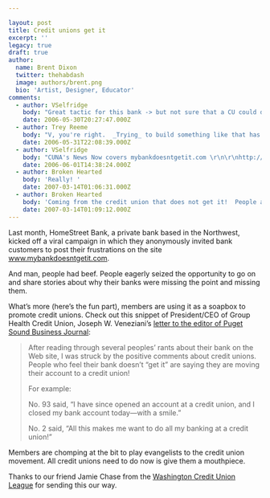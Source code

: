 ```yaml
---

layout: post
title: Credit unions get it
excerpt: ''
legacy: true
draft: true
author:
  name: Brent Dixon
  twitter: thehabdash
  image: authors/brent.png
  bio: 'Artist, Designer, Educator'
comments:
  - author: VSelfridge
    body: "Great tactic for this bank -> but not sure that a CU could do something similar?\r\n\r\nMy hunch says that if a CUs started a similar viral campaign saying \"banks don't get it\" - but XYZ credit union does - it would give ammo to the Bank vs. CUs war in the press? (And probably digress into to taxation...) \r\n\r\nI love the viral tactic though - and it is always terrific to see satisfied/happy credit union members spreading the good word! "
    date: 2006-05-30T20:27:47.000Z
  - author: Trey Reeme
    body: "V, you're right.  _Trying_ to build something like that has backfire written all over it (think the Chevy user-generated ads from a few months ago.  Yikes!  \"Here's one of the thousands\":http://youtube.com/watch?v=DSYUu8XmZG0&search=chevy%20tahoe not used like GM thought they would be)."
    date: 2006-05-31T22:08:39.000Z
  - author: VSelfridge
    body: "CUNA's News Now covers mybankdoesntgetit.com \r\n\r\nhttp://www.cuna.org/newsnow/06/system053106-10.html?ref=hed"
    date: 2006-06-01T14:38:24.000Z
  - author: Broken Hearted
    body: 'Really! '
    date: 2007-03-14T01:06:31.000Z
  - author: Broken Hearted
    body: 'Coming from the credit union that does not get it!  People are leaving right and left from there... perhaps they should look at the bosses and ask themselves do they really get it.  The place sucks to work at.'
    date: 2007-03-14T01:09:12.000Z
---
```


<p>Last month, HomeStreet Bank, a private bank based in the Northwest, kicked off a viral campaign in which they anonymously invited bank customers to post their frustrations on the site <a href="http://www.mybankdoesntgetit.com">www.mybankdoesntgetit.com</a>.</p>
<p>And man, people had beef. People eagerly seized the opportunity to go on and share stories about why their banks were missing the point and missing them.</p>
<p>What&#8217;s more (here&#8217;s the fun part), members are using it as a soapbox to promote credit unions. Check out this snippet of President/CEO of Group Health Credit Union, Joseph W. Veneziani&#8217;s <a href="http://seattle.bizjournals.com/seattle/stories/2006/05/22/editorial8.html">letter to the editor of Puget Sound Business Journal</a>:</p>
<blockquote><p/>After reading through several peoples&#8217; rants about their bank on the Web site, I was struck by the positive comments about credit unions. People who feel their bank doesn&#8217;t &#8220;get it&#8221; are saying they are moving their account to a credit union!
<p/>For example:
<p/>No. 93 said, &#8220;I have since opened an account at a credit union, and I closed my bank account today&#8212;with a smile.&#8221;
<p/>No. 2 said, &#8220;All this makes me want to do all my banking at a credit union!&#8221; </blockquote>
<p>Members are chomping at the bit to play evangelists to the credit union movement. All credit unions need to do now is give them a mouthpiece.</p>
<p>Thanks to our friend Jamie Chase from the <a href="http://www.waleague.org/">Washington Credit Union League</a> for sending this our way.</p>
